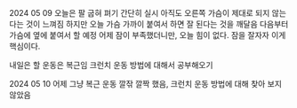 2024 05 09
오늘은 팔 굽혀 펴기 간단히 실시 
아직도 오른쪽 가슴이 제대로 되지 않는다는 것이 느껴짐 
하지만 오늘 가슴 가까이 붙여서 하면 잘 된다는 것을 깨달음 다음부터 가슴에 옆에 붙여서 할 예정
어제 잠이 부족했더니만, 오늘 힘이 없다. 잠을 잘자자 이게 핵심이다.


내일은 할 운동은 복근임 
크런치 운동 방법에 대해서 공부해오기 

2024 05 10 
어제 그냥 복근 운동 깔잒 깔짝 했음, 크런치 운동 방법에 대해 찾아 보지 않았음 